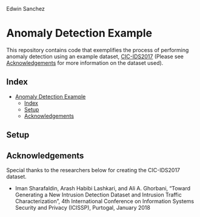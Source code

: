 Edwin Sanchez

# Anomaly Detection Example

This repository contains code that exemplifies the process of performing anomaly detection using an example dataset, [CIC-IDS2017](https://www.unb.ca/cic/datasets/ids-2017.html) (Please see [Acknowledgements](#acknowledgements) for more information on the dataset used).

## Index

- [Anomaly Detection Example](#anomaly-detection-example)
  - [Index](#index)
  - [Setup](#setup)
  - [Acknowledgements](#acknowledgements)

## Setup



## Acknowledgements

Special thanks to the researchers below for creating the CIC-IDS2017 dataset.

* Iman Sharafaldin, Arash Habibi Lashkari, and Ali A. Ghorbani, “Toward Generating a New Intrusion Detection Dataset and Intrusion Traffic Characterization”, 4th International Conference on Information Systems Security and Privacy (ICISSP), Purtogal, January 2018
